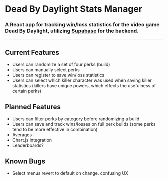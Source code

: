 # Dead By Daylight Stats Manager

### A React app for tracking win/loss statistics for the video game Dead By Daylight, utilizing [Supabase](https://supabase.com/) for the backend.

---

## Current Features

- Users can randomize a set of four perks (build)
- Users can manually select perks
- Users can register to save win/loss statistics
- Users can select which killer character was used when saving killer statistics (killers have unique powers, which effects the usefulness of certain perks)

## Planned Features

- Users can filter perks by category before randomizing a build
- Users can save and track wins/losses on full perk builds (some perks tend to be more effective in combination)
- Averages
- Chart.js integration
- Leaderboards?

## Known Bugs

- Select menus revert to default on change. confusing UX
